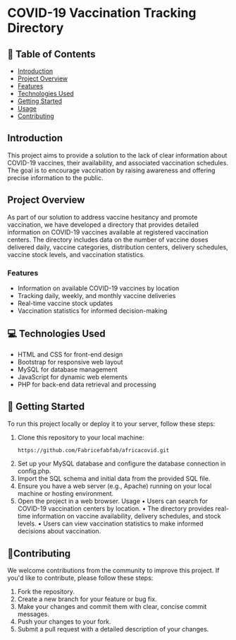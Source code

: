 # COVID-19 Vaccination Tracking Directory

## 📗 Table of Contents
- [Introduction](#introduction)
- [Project Overview](#project-overview)
- [Features](#features)
- [Technologies Used](#technologies-used)
- [Getting Started](#getting-started)
- [Usage](#usage)
- [Contributing](#contributing)

## Introduction
This project aims to provide a solution to the lack of clear information about COVID-19 vaccines, their availability, and associated vaccination schedules. The goal is to encourage vaccination by raising awareness and offering precise information to the public.

## Project Overview
As part of our solution to address vaccine hesitancy and promote vaccination, we have developed a directory that provides detailed information on COVID-19 vaccines available at registered vaccination centers. The directory includes data on the number of vaccine doses delivered daily, vaccine categories, distribution centers, delivery schedules, vaccine stock levels, and vaccination statistics.

### Features
- Information on available COVID-19 vaccines by location
- Tracking daily, weekly, and monthly vaccine deliveries
- Real-time vaccine stock updates
- Vaccination statistics for informed decision-making

## 💻 Technologies Used
- HTML and CSS for front-end design
- Bootstrap for responsive web layout
- MySQL for database management
- JavaScript for dynamic web elements
- PHP for back-end data retrieval and processing

## 📖 Getting Started
To run this project locally or deploy it to your server, follow these steps:

1. Clone this repository to your local machine:
   ```sh
   https://github.com/Fabricefabfab/africacovid.git


2.	Set up your MySQL database and configure the database connection in config.php.
3.	Import the SQL schema and initial data from the provided SQL file.
4.	Ensure you have a web server (e.g., Apache) running on your local machine or hosting environment.
5.	Open the project in a web browser.
Usage
•	Users can search for COVID-19 vaccination centers by location.
•	The directory provides real-time information on vaccine availability, delivery schedules, and stock levels.
•	Users can view vaccination statistics to make informed decisions about vaccination.

## 🤝Contributing
We welcome contributions from the community to improve this project. If you'd like to contribute, please follow these steps:
1.	Fork the repository.
2.	Create a new branch for your feature or bug fix.
3.	Make your changes and commit them with clear, concise commit messages.
4.	Push your changes to your fork.
5.	Submit a pull request with a detailed description of your changes.
